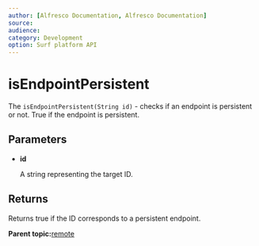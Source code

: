 ```yaml
---
author: [Alfresco Documentation, Alfresco Documentation]
source: 
audience: 
category: Development
option: Surf platform API
---
```


# isEndpointPersistent

The `isEndpointPersistent(String id)` - checks if an endpoint is persistent or not. True if the endpoint is persistent.

## Parameters

-   **id**

    A string representing the target ID.


## Returns

Returns true if the ID corresponds to a persistent endpoint.

**Parent topic:**[remote](../references/APISurf-Remote-remote.md)

